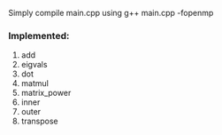 Simply compile main.cpp using 
g++ main.cpp -fopenmp

### Implemented:
1. add  
2. eigvals  
3. dot  
4. matmul
5. matrix_power  
6. inner  
7. outer  
8. transpose  
